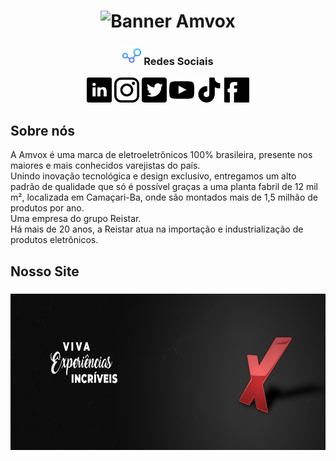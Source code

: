 <h1 align = "center">
    <img src="/imgs/Padrão.png" title="#RedesSociais" alt="Banner Amvox">

</h1>

<h3 align="center"> 
<img src="../imgs/001-connections.png" alt="Redes sociais" height="30px"> Redes Sociais
</h3>

<p align="center">
<a href="https://br.linkedin.com/company/amvox"><img src="../imgs/linkedin.png" height="40px" alt="Siga no Linkedin"></a>
<a href="https://www.instagram.com/amvox_/"> <img src="../imgs/instagram.png" alt="Siga no Instagram" height="40px"></a>
<a href="https://twitter.com/amvox_"> <img src="../imgs/twitter.png" alt="Siga no twitter" height="40px"></a>
<a href="https://www.youtube.com/user/AmvoxBrasil"> <img src="../imgs/youtube.png" height="40px" alt="Increva-se no canal do Youtube"></a>
<a href="https://www.tiktok.com/@amvox_"><img src="../imgs/tiktok.png" height="40px" alt="Siga no TikTok"></a>
<a href="https://www.facebook.com/AmvoxBrasil"><img src="../imgs/facebook.png" alt="Siga no Facebook" height="40px"></a>
</p>

## Sobre nós

<p>A Amvox é uma marca de eletroeletrônicos 100% brasileira, presente nos maiores e mais conhecidos varejistas do país. <br>
Unindo inovação tecnológica e design exclusivo, entregamos um alto padrão de qualidade que só é possível graças a uma planta fabril de 12 mil m², localizada em Camaçari-Ba, onde são montados mais de 1,5 milhão de produtos por ano. <br>
Uma empresa do grupo Reistar. <br>
Há mais de 20 anos, a Reistar atua na importação e industrialização de produtos eletrônicos. </p>

## Nosso Site

<h3 align="center"><a href="https://www.amvox.com.br/"><img src="../imgs/amv-header.jfif" alt="Header-Amvox" height="250px"></a> </h3>
